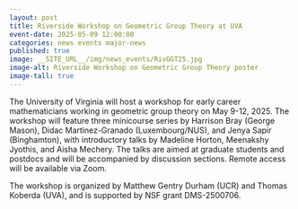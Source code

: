 ```yaml
---
layout: post
title: Riverside Workshop on Geometric Group Theory at UVA
event-date: 2025-05-09 12:00:00
categories: news events major-news
published: true
image: __SITE_URL__/img/news_events/RivGGT25.jpg
image-alt: Riverside Workshop on Geometric Group Theory poster
image-tall: true
---
```


The University of Virginia will host a workshop for early career mathematicians working in geometric group theory on May 9-12, 2025. The workshop will feature three minicourse series by Harrison Bray (George Mason), Didac Martinez-Granado (Luxembourg/NUS), and Jenya Sapir (Binghamton), with introductory talks by Madeline Horton, Meenakshy Jyothis, and Aisha Mechery. The talks are aimed at graduate students and postdocs and will be accompanied by discussion sections. Remote access will be available via Zoom.

The workshop is organized by Matthew Gentry Durham (UCR) and Thomas Koberda (UVA), and is supported by NSF grant DMS-2500706.
